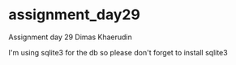 # assignment_day29

Assignment day 29 Dimas Khaerudin

I'm using sqlite3 for the db so please don't forget
to install sqlite3
